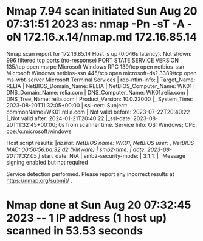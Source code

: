 # Nmap 7.94 scan initiated Sun Aug 20 07:31:51 2023 as: nmap -Pn -sT -A -oN 172.16.x.14/nmap.md 172.16.85.14
Nmap scan report for 172.16.85.14
Host is up (0.046s latency).
Not shown: 996 filtered tcp ports (no-response)
PORT     STATE SERVICE       VERSION
135/tcp  open  msrpc         Microsoft Windows RPC
139/tcp  open  netbios-ssn   Microsoft Windows netbios-ssn
445/tcp  open  microsoft-ds?
3389/tcp open  ms-wbt-server Microsoft Terminal Services
| rdp-ntlm-info: 
|   Target_Name: RELIA
|   NetBIOS_Domain_Name: RELIA
|   NetBIOS_Computer_Name: WK01
|   DNS_Domain_Name: relia.com
|   DNS_Computer_Name: WK01.relia.com
|   DNS_Tree_Name: relia.com
|   Product_Version: 10.0.22000
|_  System_Time: 2023-08-20T11:32:05+00:00
| ssl-cert: Subject: commonName=WK01.relia.com
| Not valid before: 2023-07-22T20:40:22
|_Not valid after:  2024-01-21T20:40:22
|_ssl-date: 2023-08-20T11:32:45+00:00; 0s from scanner time.
Service Info: OS: Windows; CPE: cpe:/o:microsoft:windows

Host script results:
|_nbstat: NetBIOS name: WK01, NetBIOS user: <unknown>, NetBIOS MAC: 00:50:56:ba:32:d2 (VMware)
| smb2-time: 
|   date: 2023-08-20T11:32:05
|_  start_date: N/A
| smb2-security-mode: 
|   3:1:1: 
|_    Message signing enabled but not required

Service detection performed. Please report any incorrect results at https://nmap.org/submit/ .
# Nmap done at Sun Aug 20 07:32:45 2023 -- 1 IP address (1 host up) scanned in 53.53 seconds
